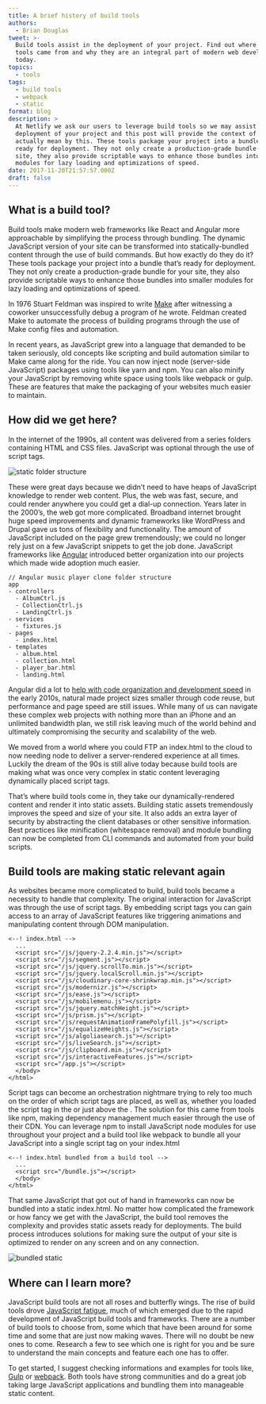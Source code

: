 ```yaml
---
title: A brief history of build tools
authors:
  - Brian Douglas
tweet: >-
  Build tools assist in the deployment of your project. Find out where these
  tools came from and why they are an integral part of modern web development
  today.
topics:
  - tools
tags:
  - build tools
  - webpack
  - static
format: blog
description: >
  At Netlify we ask our users to leverage build tools so we may assist in the
  deployment of your project and this post will provide the context of what we
  actually mean by this. These tools package your project into a bundle that’s
  ready for deployment. They not only create a production-grade bundle for your
  site, they also provide scriptable ways to enhance those bundles into smaller
  modules for lazy loading and optimizations of speed.  
date: 2017-11-20T21:57:57.000Z
draft: false
---
```

## What is a build tool?

Build tools make modern web frameworks like React and Angular more approachable by simplifying the process through bundling. The dynamic JavaScript version of your site can be transformed into statically-bundled content through the use of build commands. But how exactly do they do it? These tools package your project into a bundle that’s ready for deployment. They not only create a production-grade bundle for your site, they also provide scriptable ways to enhance those bundles into smaller modules for lazy loading and optimizations of speed.  

In 1976 Stuart Feldman was inspired to write [Make](https://en.wikipedia.org/wiki/Make_(software)) after witnessing a coworker unsuccessfully debug a program of he wrote. Feldman created Make to automate the process of building programs through the use of Make config files and automation.

In recent years, as JavaScript grew into a language that demanded to be taken seriously, old concepts like scripting and build automation similar to Make came along for the ride. You can now inject node (server-side JavaScript) packages using tools like yarn and npm. You can also minify your JavaScript by removing white space using tools like webpack or gulp. These are features that make the packaging of your websites much easier to maintain.

## How did we get here?

In the internet of the 1990s, all content was delivered from a series folders containing HTML and CSS files. JavaScript was optional through the use of script tags.

![static folder structure](/img/blog/static-folder-structure.png)

These were great days because we didn’t need to have heaps of JavaScript knowledge to render web content. Plus, the web was fast, secure, and could render anywhere you could get a dial-up connection. Years later in the 2000’s, the web got more complicated. Broadband internet brought huge speed improvements and dynamic frameworks like WordPress and Drupal gave us tons of flexibility and functionality. The amount of JavaScript included on the page grew tremendously; we could no longer rely just on a few JavaScript snippets to get the job done. JavaScript frameworks like [Angular](https://en.wikipedia.org/wiki/AngularJS) introduced better organization into our projects which made wide adoption much easier.

```
// Angular music player clone folder structure
app
- controllers
  - AlbumCtrl.js
  - CollectionCtrl.js
  - LandingCtrl.js
- services
  - fixtures.js
- pages
  - index.html
- templates
  - album.html
  - collection.html
  - player_bar.html
  - landing.html
```

Angular did a lot to [help with code organization and development speed](http://www.angularjswiki.com/angularjs/history-of-angularjs/) in the early 2010s, natural made project sizes smaller through code reuse, but performance and page speed are still issues. While many of us can navigate these complex web projects with nothing more than an iPhone and an unlimited bandwidth plan, we still risk leaving much of the world behind and ultimately compromising the security and scalability of the web.

We moved from a world where you could FTP an index.html to the cloud to now needing node to deliver a server-rendered experience at all times. Luckily the dream of the 90s is still alive today because build tools are making what was once very complex in static content leveraging dynamically placed script tags.

That’s where build tools come in, they take our dynamically-rendered content and render it into static assets. Building static assets tremendously improves the speed and size of your site. It also adds an extra layer of security by abstracting the client databases or other sensitive information. Best practices like minification (whitespace removal) and module bundling can now be completed from CLI commands and automated from your build scripts.

## Build tools are making static relevant again

As websites became more complicated to build, build tools became a necessity to handle that complexity. The original interaction for JavaScript was through the use of script tags. By embedding script tags you can gain access to an array of JavaScript features like triggering animations and manipulating content through DOM manipulation.

```
<--! index.html -->
  ...
  <script src="/js/jquery-2.2.4.min.js"></script>
  <script src="/js/segment.js"></script>
  <script src="/js/jquery.scrollTo.min.js"></script>
  <script src="/js/jquery.localScroll.min.js"></script>
  <script src="/js/cloudinary-core-shrinkwrap.min.js"></script>
  <script src="/js/modernizr.js"></script>
  <script src="/js/ease.js"></script>
  <script src="/js/mobilemenu.js"></script>
  <script src="/js/jquery.matchHeight.js"></script>
  <script src="/js/prism.js"></script>
  <script src="/js/requestAnimationFramePolyfill.js"></script>
  <script src="/js/equalizeHeights.js"></script>
  <script src="/js/algoliasearch.js"></script>
  <script src="/js/liveSearch.js"></script>
  <script src="/js/clipboard.min.js"></script>
  <script src="/js/interactiveFeatures.js"></script>
  <script src="/app.js"></script>
  </body>
</html>
```

Script tags can become an orchestration nightmare trying to rely too much on the order of which script tags are placed, as well as, whether you loaded the script tag in the <head/> or just above the </body>. The solution for this came from tools like npm, making dependency management much easier through the use of their CDN. You can leverage npm to install JavaScript node modules for use throughout your project and a build tool like webpack to bundle all your JavaScript into a single script tag on your index.html

```
<--! index.html bundled from a build tool -->
  ...
  <script src="/bundle.js"></script>
  </body>
</html>
```

That same JavaScript that got out of hand in frameworks can now be bundled into a static index.html. No matter how complicated the framework or how fancy we get with the JavaScript, the build tool removes the complexity and provides static assets ready for deployments. The build process introduces solutions for making sure the output of your site is optimized to render on any screen and on any connection.

![bundled static](/img/blog/bundled-static.png)

## Where can I learn more?

JavaScript build tools are not all roses and butterfly wings. The rise of build tools drove [JavaScript fatigue](https://hackernoon.com/how-it-feels-to-learn-javascript-in-2016-d3a717dd577f), much of which emerged due to the rapid development of JavaScript build tools and frameworks. There are a number of build tools to choose from, some which that have been around for some time and some that are just now making waves. There will no doubt be new ones to come. Research a few to see which one is right for you and be sure to understand the main concepts and feature each one has to offer.

To get started, I suggest checking informations and examples for tools like, [Gulp](https://gulpjs.com/) or [webpack](https://webpack.js.org/). Both tools have strong communities and do a great job taking large JavaScript applications and bundling them into manageable static content.
